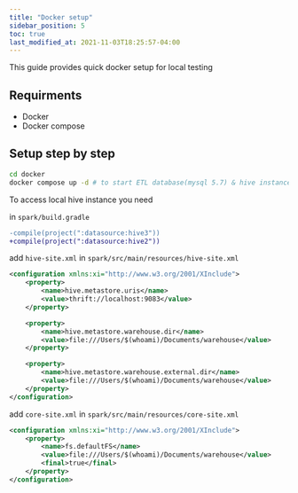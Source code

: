 ```yaml
---
title: "Docker setup"
sidebar_position: 5
toc: true
last_modified_at: 2021-11-03T18:25:57-04:00
---
```


This guide provides quick docker setup for local testing

## Requirments

- Docker
- Docker compose

## Setup step by step

```bash
cd docker
docker compose up -d # to start ETL database(mysql 5.7) & hive instance(version 2.3.7)
```

To access local hive instance you need

in `spark/build.gradle`

```diff
-compile(project(":datasource:hive3"))
+compile(project(":datasource:hive2"))
```

add `hive-site.xml` in `spark/src/main/resources/hive-site.xml`

```xml
<configuration xmlns:xi="http://www.w3.org/2001/XInclude">
    <property>
        <name>hive.metastore.uris</name>
        <value>thrift://localhost:9083</value>
    </property>

    <property>
        <name>hive.metastore.warehouse.dir</name>
        <value>file:///Users/$(whoami)/Documents/warehouse</value>
    </property>

    <property>
        <name>hive.metastore.warehouse.external.dir</name>
        <value>file:///Users/$(whoami)/Documents/warehouse</value>
    </property>
</configuration>
```

add `core-site.xml` in `spark/src/main/resources/core-site.xml`

```xml
<configuration xmlns:xi="http://www.w3.org/2001/XInclude">
    <property>
        <name>fs.defaultFS</name>
        <value>file:///Users/$(whoami)/Documents/warehouse</value>
        <final>true</final>
    </property>
</configuration>
```
